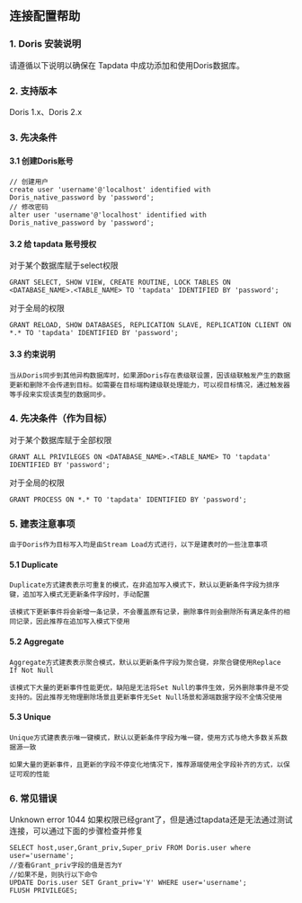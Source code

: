 ## **连接配置帮助**
### **1. Doris 安装说明**
请遵循以下说明以确保在 Tapdata 中成功添加和使用Doris数据库。
### **2. 支持版本**
Doris 1.x、Doris 2.x
### **3. 先决条件**
#### **3.1 创建Doris账号**
```
// 创建用户
create user 'username'@'localhost' identified with Doris_native_password by 'password';
// 修改密码
alter user 'username'@'localhost' identified with Doris_native_password by 'password';
```
#### **3.2 给 tapdata 账号授权**
对于某个数据库赋于select权限
```
GRANT SELECT, SHOW VIEW, CREATE ROUTINE, LOCK TABLES ON <DATABASE_NAME>.<TABLE_NAME> TO 'tapdata' IDENTIFIED BY 'password';
```
对于全局的权限
```
GRANT RELOAD, SHOW DATABASES, REPLICATION SLAVE, REPLICATION CLIENT ON *.* TO 'tapdata' IDENTIFIED BY 'password';
```
#### **3.3 约束说明**
```
当从Doris同步到其他异构数据库时，如果源Doris存在表级联设置，因该级联触发产生的数据更新和删除不会传递到目标。如需要在目标端构建级联处理能力，可以视目标情况，通过触发器等手段来实现该类型的数据同步。
```
###  **4. 先决条件（作为目标）**
对于某个数据库赋于全部权限
```
GRANT ALL PRIVILEGES ON <DATABASE_NAME>.<TABLE_NAME> TO 'tapdata' IDENTIFIED BY 'password';
```
对于全局的权限
```
GRANT PROCESS ON *.* TO 'tapdata' IDENTIFIED BY 'password';
```
###  **5. 建表注意事项**
```
由于Doris作为目标写入均是由Stream Load方式进行，以下是建表时的一些注意事项
```
#### **5.1 Duplicate**
```
Duplicate方式建表表示可重复的模式，在非追加写入模式下，默认以更新条件字段为排序键，追加写入模式无更新条件字段时，手动配置

该模式下更新事件将会新增一条记录，不会覆盖原有记录，删除事件则会删除所有满足条件的相同记录，因此推荐在追加写入模式下使用
```
#### **5.2 Aggregate**
```
Aggregate方式建表表示聚合模式，默认以更新条件字段为聚合键，非聚合键使用Replace If Not Null

该模式下大量的更新事件性能更优，缺陷是无法将Set Null的事件生效，另外删除事件是不受支持的。因此推荐无物理删除场景且更新事件无Set Null场景和源端数据字段不全情况使用
```
#### **5.3 Unique**
```
Unique方式建表表示唯一键模式，默认以更新条件字段为唯一键，使用方式与绝大多数关系数据源一致

如果大量的更新事件，且更新的字段不停变化地情况下，推荐源端使用全字段补齐的方式，以保证可观的性能
```
###  **6. 常见错误**
Unknown error 1044
如果权限已经grant了，但是通过tapdata还是无法通过测试连接，可以通过下面的步骤检查并修复
```
SELECT host,user,Grant_priv,Super_priv FROM Doris.user where user='username';
//查看Grant_priv字段的值是否为Y
//如果不是，则执行以下命令
UPDATE Doris.user SET Grant_priv='Y' WHERE user='username';
FLUSH PRIVILEGES;
```
